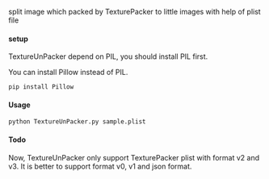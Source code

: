split image which packed by TexturePacker to little images with help of plist file

#### setup

TextureUnPacker depend on PIL, you should install PIL first.

You can install Pillow instead of PIL.

```
pip install Pillow
```

#### Usage

```
python TextureUnPacker.py sample.plist
```

#### Todo

Now, TextureUnPacker only support TexturePacker plist with format v2 and v3. It is better to support format v0, v1 and json format.

